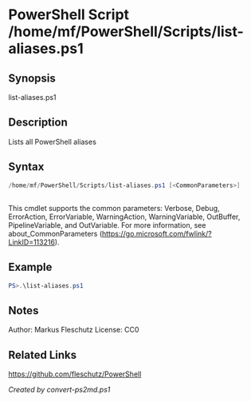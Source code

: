 # PowerShell Script /home/mf/PowerShell/Scripts/list-aliases.ps1

## Synopsis
list-aliases.ps1

## Description
Lists all PowerShell aliases

## Syntax
```powershell
/home/mf/PowerShell/Scripts/list-aliases.ps1 [<CommonParameters>]
```
## <CommonParameters>
This cmdlet supports the common parameters: Verbose, Debug, ErrorAction, ErrorVariable, WarningAction, WarningVariable, OutBuffer, PipelineVariable, and OutVariable. For more information, see about_CommonParameters (https://go.microsoft.com/fwlink/?LinkID=113216).

## Example
```powershell
PS>.\list-aliases.ps1
```


## Notes
Author:  Markus Fleschutz
License: CC0

## Related Links
https://github.com/fleschutz/PowerShell

*Created by convert-ps2md.ps1*
